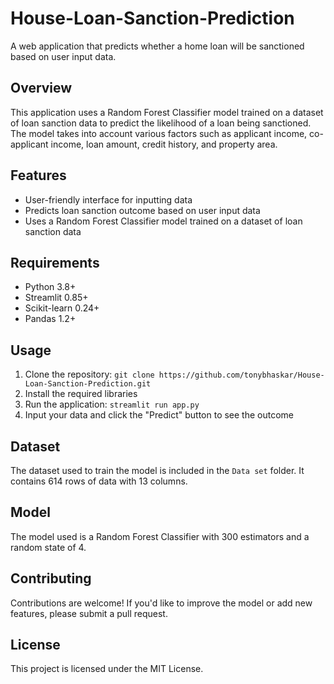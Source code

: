 # House-Loan-Sanction-Prediction

A web application that predicts whether a home loan will be sanctioned based on user input data.

## Overview

This application uses a Random Forest Classifier model trained on a dataset of loan sanction data to predict the likelihood of a loan being sanctioned. The model takes into account various factors such as applicant income, co-applicant income, loan amount, credit history, and property area.

## Features

* User-friendly interface for inputting data
* Predicts loan sanction outcome based on user input data
* Uses a Random Forest Classifier model trained on a dataset of loan sanction data

## Requirements

* Python 3.8+
* Streamlit 0.85+
* Scikit-learn 0.24+
* Pandas 1.2+

## Usage

1. Clone the repository: `git clone https://github.com/tonybhaskar/House-Loan-Sanction-Prediction.git`
2. Install the required libraries
3. Run the application: `streamlit run app.py`
4. Input your data and click the "Predict" button to see the outcome

## Dataset

The dataset used to train the model is included in the `Data set` folder. It contains 614 rows of data with 13 columns.

## Model

The model used is a Random Forest Classifier with 300 estimators and a random state of 4.

## Contributing

Contributions are welcome! If you'd like to improve the model or add new features, please submit a pull request.

## License

This project is licensed under the MIT License.
